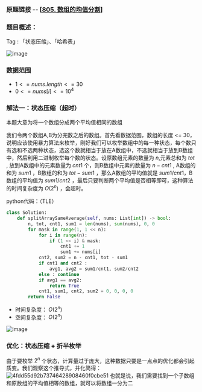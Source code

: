 ### 原题链接 -- [[805. 数组的均值分割](https://leetcode.cn/problems/split-array-with-same-average/)]

### 题目概述：
Tag : 「状态压缩」、「哈希表」

![image](https://user-images.githubusercontent.com/99656524/201562475-4429ef84-7822-4583-966d-c93c83f5e63b.png)

### 数据范围
* $1 <= nums.length <= 30$
* $0 <= nums[i] <= 10^4$

### 解法一：状态压缩（超时）
本题大意为将一个数组分成两个平均值相同的数组

我们令两个数组A,B为分完数之后的数组。首先看数据范围，数组的长度 <= 30，说明应该使用暴力算法来枚举，刚好我们可以枚举数组中的每一种状态，每个数只有选和不选两种状态，选这个数就相当于放在A数组中，不选就相当于放到B数组中，然后利用二进制枚举每个数的状态。设原数组元素的数量为 $n$,元素总和为 $tot$ , 放到A数组中的元素数量为 $cnt1$ 个，则B数组中元素的数量为 $n - cnt1$ , A数组的和为 $sum1$ ，B数组的和为 $tot - sum1$ ，那么A数组的平均值就是 $sum1/cnt1$，B数组的平均值为 $sum1/cnt2$ ，最后只要判断两个平均值是否相等即可，这种算法的时间复杂度为 $O(2^n)$ ，会超时。

python代码：（TLE）
```py
class Solution:
    def splitArraySameAverage(self, nums: List[int]) -> bool:
        n, tot, cnt1, sum1 = len(nums), sum(nums), 0, 0
        for mask in range(1, 1 << n):
            for i in range(n):
                if (1 << i) & mask:
                    cnt1 += 1
                    sum1 += nums[i]
            cnt2, sum2 = n - cnt1, tot - sum1
            if cnt1 and cnt2 :
                avg1, avg2 = sum1/cnt1, sum2/cnt2
            else : continue
            if avg1 == avg2:
                return True
            cnt1, sum1, cnt2, sum2 = 0, 0, 0, 0
        return False
```
* 时间复杂度： $O(2^n)$ 
* 空间复杂度： $O(2^n)$ 

![image](https://user-images.githubusercontent.com/99656524/201564140-e9f21465-ec5d-4b80-8c8d-0ebdae5444c7.png)


### 优化：状态压缩 + 折半枚举
由于要枚举 $2^n$ 个状态，计算量过于庞大，这种数据只要是一点点的优化都会引起质变。我们观察这个推导式，并化简得：
![4fdd55d92b73746428908460f0cbe51](https://user-images.githubusercontent.com/99656524/201564883-fff6c672-d367-4a44-a651-0891c5a92353.jpg)
也就是说，我们需要找到一个子数组和原数组的平均值相等的数组，就可以将数组一分为二
